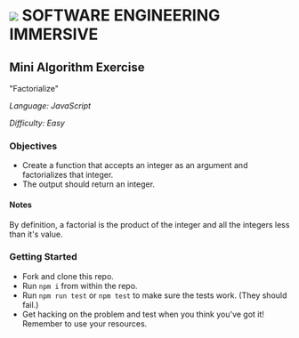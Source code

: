 # ![](https://ga-dash.s3.amazonaws.com/production/assets/logo-9f88ae6c9c3871690e33280fcf557f33.png) SOFTWARE ENGINEERING IMMERSIVE

## Mini Algorithm Exercise

"Factorialize"

_Language: JavaScript_

_Difficulty: Easy_

### Objectives

- Create a function that accepts an integer as an argument and factorializes that integer.
- The output should return an integer.

#### Notes

By definition, a factorial is the product of the integer and all the integers less than it's value.

### Getting Started

- Fork and clone this repo.
- Run `npm i` from within the repo.
- Run `npm run test` or `npm test` to make sure the tests work. (They should fail.)
- Get hacking on the problem and test when you think you've got it! Remember to use your resources.
